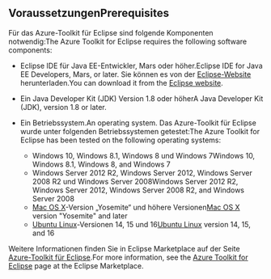 ## <a name="prerequisites"></a><span data-ttu-id="9f261-101">Voraussetzungen</span><span class="sxs-lookup"><span data-stu-id="9f261-101">Prerequisites</span></span>
<span data-ttu-id="9f261-102">Für das Azure-Toolkit für Eclipse sind folgende Komponenten notwendig:</span><span class="sxs-lookup"><span data-stu-id="9f261-102">The Azure Toolkit for Eclipse requires the following software components:</span></span>

* <span data-ttu-id="9f261-103">Eclipse IDE für Java EE-Entwickler, Mars oder höher.</span><span class="sxs-lookup"><span data-stu-id="9f261-103">Eclipse IDE for Java EE Developers, Mars, or later.</span></span> <span data-ttu-id="9f261-104">Sie können es von der [Eclipse-Website](http://www.eclipse.org/downloads/) herunterladen.</span><span class="sxs-lookup"><span data-stu-id="9f261-104">You can download it from the [Eclipse website](http://www.eclipse.org/downloads/).</span></span>

* <span data-ttu-id="9f261-105">Ein Java Developer Kit (JDK) Version 1.8 oder höher</span><span class="sxs-lookup"><span data-stu-id="9f261-105">A Java Developer Kit (JDK), version 1.8 or later.</span></span>

* <span data-ttu-id="9f261-106">Ein Betriebssystem.</span><span class="sxs-lookup"><span data-stu-id="9f261-106">An operating system.</span></span> <span data-ttu-id="9f261-107">Das Azure-Toolkit für Eclipse wurde unter folgenden Betriebssystemen getestet:</span><span class="sxs-lookup"><span data-stu-id="9f261-107">The Azure Toolkit for Eclipse has been tested on the following operating systems:</span></span>
  
  * <span data-ttu-id="9f261-108">Windows 10, Windows 8.1, Windows 8 und Windows 7</span><span class="sxs-lookup"><span data-stu-id="9f261-108">Windows 10, Windows 8.1, Windows 8, and Windows 7</span></span>
  * <span data-ttu-id="9f261-109">Windows Server 2012 R2, Windows Server 2012, Windows Server 2008 R2 und Windows Server 2008</span><span class="sxs-lookup"><span data-stu-id="9f261-109">Windows Server 2012 R2, Windows Server 2012, Windows Server 2008 R2, and Windows Server 2008</span></span>
  * <span data-ttu-id="9f261-110">[Mac OS X](http://www.apple.com/osx)-Version „Yosemite“ und höhere Versionen</span><span class="sxs-lookup"><span data-stu-id="9f261-110">[Mac OS X](http://www.apple.com/osx) version "Yosemite" and later</span></span>
  * <span data-ttu-id="9f261-111">[Ubuntu Linux](http://www.ubuntu.com)-Versionen 14, 15 und 16</span><span class="sxs-lookup"><span data-stu-id="9f261-111">[Ubuntu Linux](http://www.ubuntu.com) version 14, 15, and 16</span></span>

<span data-ttu-id="9f261-112">Weitere Informationen finden Sie in Eclipse Marketplace auf der Seite [Azure-Toolkit für Eclipse](http://marketplace.eclipse.org/content/azure-toolkit-eclipse).</span><span class="sxs-lookup"><span data-stu-id="9f261-112">For more information, see the [Azure Toolkit for Eclipse](http://marketplace.eclipse.org/content/azure-toolkit-eclipse) page at the Eclipse Marketplace.</span></span>

<!--
> [!IMPORTANT]
> If you are using the Azure Toolkit for Eclipse on Windows, the toolkit requires installing the Azure SDK 2.9.6 or later in order to use the Azure emulator. You have two options for installing the Azure SDK:
> 
> * You can download and install the Azure SDK by using the [Web Platform Installer (WebPI)](http://go.microsoft.com/fwlink/?LinkID=252838).
> * If you do not have the Azure SDK installed when you create your first Azure deployment project, you will be prompted to automatically download install the requisite version of the Azure SDK.
> 
> Note that the Azure SDK is required on Windows only.
> 
> 
-->

